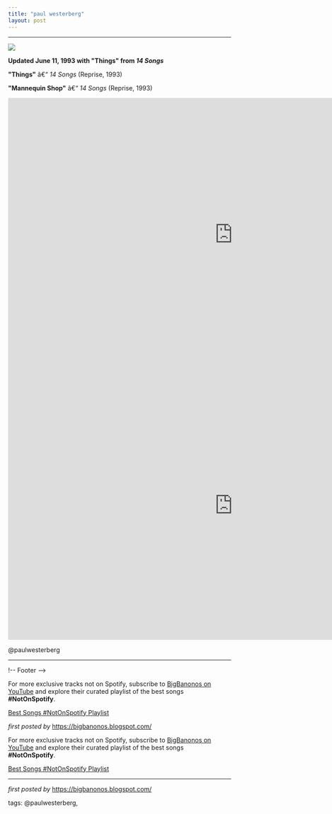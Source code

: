```yaml
---
title: "paul westerberg"
layout: post
---
```

<hr /> <!-- Paul Westerberg -->
<img src="https://i.scdn.co/image/ab67616d0000b27357d24f0fc2891296b24d1de7" /> <p><strong>Updated June 11, 1993 with "Things" from <em>14 Songs</em></strong></p> <p><strong>"Things"</strong> â€“ <em>14 Songs</em> (Reprise, 1993)</p>
<p><strong>"Mannequin Shop"</strong> â€“ <em>14 Songs</em> (Reprise, 1993)</p> <iframe width="1013" height="618" src="https://www.youtube.com/embed/hwedmzoF92A" title="Things" frameborder="0" allow="accelerometer; autoplay; clipboard-write; encrypted-media; gyroscope; picture-in-picture; web-share" referrerpolicy="strict-origin-when-cross-origin" allowfullscreen></iframe> <iframe width="1013" height="608" src="https://www.youtube.com/embed/nQBEkzUAPG0" title="Paul Westerberg - My Road Now" frameborder="0" allow="accelerometer; autoplay; clipboard-write; encrypted-media; gyroscope; picture-in-picture; web-share" referrerpolicy="strict-origin-when-cross-origin" allowfullscreen></iframe> <p>@paulwesterberg</p> <hr /> !-- Footer -->
<p>For more exclusive tracks not on Spotify, subscribe to <a href="https://www.youtube.com/@BigBanonos" target="_blank">BigBanonos on YouTube</a> and explore their curated playlist of the best songs <strong>#NotOnSpotify</strong>.</p> <p><a href="https://www.youtube.com/playlist?list=PLtuNtuTatqI0kFahUCbtbfenC_ET5O_tr" target="_blank">Best Songs #NotOnSpotify Playlist</a></p> <p><em>first posted by</em> <a href="https://bigbanonos.blogspot.com/" rel="noopener" target="_new">https://bigbanonos.blogspot.com/</a></p>

<!--Subscribe and Playlist Links-->
<div>
    <p>For more exclusive tracks not on Spotify, subscribe to <a href="https://www.youtube.com/@BigBanonos" target="_blank">BigBanonos on YouTube</a> and explore their curated playlist of the best songs <strong>#NotOnSpotify</strong>.</p>
    <p><a href="https://www.youtube.com/playlist?list=PLtuNtuTatqI0kFahUCbtbfenC_ET5O_tr" target="_blank">Best Songs #NotOnSpotify Playlist<br /></a></p></div>

<hr />

<p><em>first posted by</em> <a href="https://bigbanonos.blogspot.com/" rel="noopener" target="_new">https://bigbanonos.blogspot.com/</a></p>

<p>tags: @paulwesterberg,</p>
